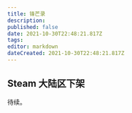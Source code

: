 ```yaml
---
title: 锋芒录
description: 
published: false
date: 2021-10-30T22:48:21.817Z
tags:
editor: markdown
dateCreated: 2021-10-30T22:48:21.817Z
---
```


## Steam 大陆区下架

待续。

[^GkRP4]: [武侠题材经营放置类游戏《锋芒录》将在STEAM中国区暂时下架 - 其乐 Keylol](https://archive.md/GkRP4 "https://keylol.com/t700670-1-1")
